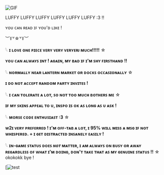 ![GIF](https://media2.giphy.com/media/v1.Y2lkPTc5MGI3NjExeGZpZzM0Y3JuNjN0ODhiNmVzYXV6YWNzOWNyYTNjM2IwbjQ3dTAzOCZlcD12MV9pbnRlcm5hbF9naWZfYnlfaWQmY3Q9Zw/dC6jsApEdpOQENtcXx/giphy.gif)

LUFFY LUFFY LUFFY LUFFY LUFFY LUFFY :3 !!

ʏᴏᴜ ᴄᴀɴ ʀᴇᴀᴅ ɪꜰ ʏᴏᴜ'ᴅ ʟɪᴋᴇ !

︶꒦꒷☆꒷꒦︶

𓆩 **ɪ ʟᴏᴠᴇ ᴏɴᴇ ᴘɪᴇᴄᴇ ᴠᴇʀʏ ᴠᴇʀʏ ᴠᴇʀʏᴇʀᴊ ᴍᴜᴄʜ!!!!!** ☆

**ʏᴏᴜ ᴄᴀɴ ᴀʟᴡᴀʏꜱ ɪɴᴛ ! ᴀɢᴀɪɴ, ᴍʏ ʙᴀᴅ ɪꜰ ɪ'ᴍ ꜱʜʏ ꜰɪʀꜱᴛʜᴀɴᴅ !!**

𓆩 **ɴᴏʀᴍᴀʟʟʏ ɴᴇᴀʀ ʟᴀɴᴛᴇʀɴ ᴍᴀʀᴋᴇᴛ ᴏʀ ᴅᴏᴄᴋꜱ ᴏᴄᴄᴀꜱɪᴏɴᴀʟʟʏ** ☆

**ɪ ᴅᴏ ɴᴏᴛ ᴀᴄᴄᴇᴘᴛ ʀᴀɴᴅᴏᴍ ᴘᴀʀᴛʏ ɪɴᴠɪᴛᴇꜱ !**

𓆩 **ɪ ᴄᴀɴ ᴛᴏʟᴇʀᴀᴛᴇ ᴀ ʟᴏᴛ, ꜱᴏ ɴᴏᴛ ᴛᴏᴏ ᴍᴜᴄʜ ʙᴏᴛʜᴇʀꜱ ᴍᴇ** ☆

**ɪꜰ ᴍʏ ꜱᴋɪɴꜱ ᴀᴘᴘᴇᴀʟ ᴛᴏ ᴜ, ɪɴꜱᴘᴏ ɪꜱ ᴏᴋ ᴀꜱ ʟᴏɴɢ ᴀꜱ ᴜ ᴀꜱᴋ !**

𓆩 **ᴍᴏʀꜱᴇ ᴄᴏᴅᴇ ᴇɴᴛʜᴜꜱɪᴀꜱᴛ :3** ☆

**ᴡ2ɪ ᴠᴇʀʏ ᴘʀᴇꜰᴇʀʀᴇᴅ ! ɪ'ᴍ ᴏꜰꜰ-ᴛᴀʙ ᴀ ʟᴏᴛ, ɪ 95% ᴡɪʟʟ ᴍɪꜱꜱ ᴀ ᴍꜱɢ ɪꜰ ɴᴏᴛ ᴡʜɪꜱᴘᴇʀᴇᴅ.  +  ɪ ɢᴇᴛ ᴅɪꜱᴛʀᴀᴄᴛᴇᴅ ɪɴꜱᴀɴᴇʟʏ ᴇᴀꜱɪʟʏ !**

𓆩 **ɪɴ-ɢᴀᴍᴇ ꜱᴛᴀᴛᴜꜱ ᴅᴏᴇꜱ *ɴᴏᴛ* ᴍᴀᴛᴛᴇʀ, ɪ ᴀᴍ ᴀʟᴡᴀʏꜱ ᴏɴ ʙᴜꜱʏ ᴏʀ ᴀᴡᴀʏ ʀᴇɢᴀʀᴅʟᴇꜱꜱ ᴏꜰ ᴡʜᴀᴛ ɪ'ᴍ ᴅᴏɪɴɢ, ᴅᴏɴ'ᴛ ᴛᴀᴋᴇ ᴛʜᴀᴛ ᴀꜱ ᴍʏ ɢᴇɴᴜɪɴᴇ ꜱᴛᴀᴛᴜꜱ !!** ☆
okokokk bye !


[![test](https://media-hosting.imagekit.io/6fc599fc24894d31/luffy2%3C3.jpg?Expires=1838355612&Key-Pair-Id=K2ZIVPTIP2VGHC&Signature=xX~bmp4Bo6cAbnQSoYRWSxeBAXRKDwEAQQ07IbEZfWj0d~yTDhoW9tUKoskmbuLcP-IDda8fi80aDC4jy~IiyVNTAR9amELy-eza48PWXt3aS9ssORDLkAmltd3UyipP09Q02-hPCz894ICD2EKMIiYIBfK9oGdIdCUXXaFXxOmKvGR1AAXpL4CC14W3lxGFzVDN5tfOOpBQd5pHiVFLumh3ZZ6zt1vfmRTNBPqITRkyi8Q2s-Cdfkjr-AJzGjYFCWut61vUhqN3HLbAJCMRCir96HoDjpJR2Qc8h3GgCVpjFfFfxZ~DB690YjuCft4DRhaKaC3AQeVAXIqTThDy7A__)
